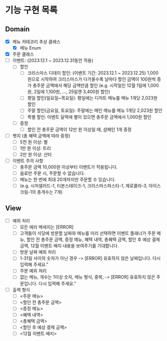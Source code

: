 # 기능 구현 목록

## Domain
- [x] 메뉴 카테코리 추상 클래스
  - [x] 메뉴 Enum
- [x] 주문 클래스
- [ ] 이벤트: (2023.12.1 ~ 2023.12.31동안 적용)
  - [ ] 할인
    - [ ] 크리스마스 디데이 할인: (이벤트 기간: 2023.12.1 ~ 2023.12.25)
        1,000원으로 시작하여 크리스마스가 다가올수록 날마다 할인 금액이 100원씩 증가
        총주문 금액에서 해당 금액만큼 할인
        (e.g. 시작일인 12월 1일에 1,000원, 2일에 1,100원, ..., 25일엔 3,400원 할인)
    - [ ] 평일 할인(일요일~목요일): 평일에는 디저트 메뉴를 메뉴 1개당 2,023원 할인
    - [ ] 주말 할인(금요일, 토요일): 주말에는 메인 메뉴를 메뉴 1개당 2,023원 할인
    - [ ] 특별 할인: 이벤트 달력에 별이 있으면 총주문 금액에서 1,000원 할인
  - [ ] 증정
    - [ ] 할인 전 총주문 금액이 12만 원 이상일 때, 샴페인 1개 증정
  
- [ ] 뱃지 (총 혜택 금액에 따라 증정)
  - [ ] 5천 원 이상: 별
  - [ ] 1만 원 이상: 트리
  - [ ] 2만 원 이상: 산타

- [ ] 이벤트 주의 사항
  - [ ] 총주문 금액 10,000원 이상부터 이벤트가 적용됩니다.
  - [ ] 음료만 주문 시, 주문할 수 없습니다.
  - [ ] 메뉴는 한 번에 최대 20개까지만 주문할 수 있습니다.
  - [ ] (e.g. 시저샐러드-1, 티본스테이크-1, 크리스마스파스타-1, 제로콜라-3, 아이스크림-1의 총개수는 7개)

## View
- [ ] 예외 처리
  - [ ] 모든 에러 메세지는 [ERROR]
  - [ ] 고객들이 식당에 방문할 날짜와 메뉴를 미리 선택하면 이벤트 플래너가 주문 메뉴, 할인 전 총주문 금액, 증정 메뉴, 혜택 내역, 총혜택 금액, 할인 후 예상 결제 금액, 12월 이벤트 배지 내용을 보여주기를 기대합니다.
  - [ ] 방문 날짜 예외 처리
  - [ ] 1-31일 사이의 숫자가 아닌 경우 -> [ERROR] 유효하지 않은 날짜입니다. 다시 입력해 주세요."
  - [ ] 주문 예외 처리
  - [ ] 없는 메뉴, 개수는 1이상 숫자, 메뉴 형식, 중복,  -> [ERROR] 유효하지 않은 주문입니다. 다시 입력해 주세요."
- [ ] 출력 형식
  - [ ] <주문 메뉴>
  - [ ] <할인 전 총주문 금액>
  - [ ] <증정 메뉴>
  - [ ] <혜택 내역>
  - [ ] <총혜택 금액>
  - [ ] <할인 후 예상 결제 금액>
  - [ ] <12월 이벤트 배지>
